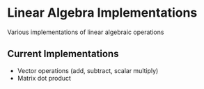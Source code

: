 # Linear Algebra Implementations
Various implementations of linear algebraic operations

## Current Implementations
* Vector operations (add, subtract, scalar multiply)
* Matrix dot product